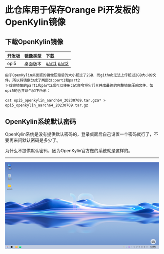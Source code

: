 # 此仓库用于保存Orange Pi开发板的OpenKylin镜像

## 下载OpenKylin镜像

开发板 | 镜像类型 | 下载 |
|:--|:--|:--|
| opi5 | 桌面版本 | [part1](https://github.com/leeboby/openkylin-images/releases/download/orangepi5/opi5_openkylin_aarch64_20230709.tar.gzaa) [part2](https://github.com/leeboby/openkylin-images/releases/download/orangepi5/opi5_openkylin_aarch64_20230709.tar.gzab)|  
```
由于OpenKylin桌面版的镜像压缩后的大小超过了2GB，而github无法上传超过2GB大小的文件，所以将镜像分成了两部分:part1和part2
下载完镜像的part1和part2后可以使用cat命令将它们合并成最终的完整镜像压缩文件，如opi5的合并命令如下所示：

cat opi5_openkylin_aarch64_20230709.tar.gza* > opi5_openkylin_aarch64_20230709.tar.gz
```

## OpenKylin系统默认密码

OpenKylin系统是没有提供默认密码的，登录桌面后自己设置一个密码就行了，不要再来问默认密码是多少了。

为什么不提供默认密码，因为OpenKylin官方做的系统就是这样的。

---
![OpenKylin桌面壁纸](https://github.com/leeboby/openkylin-images/blob/main/pictures/desktop.png)

